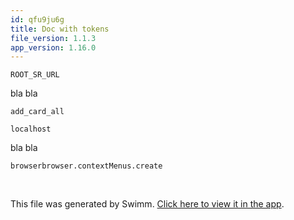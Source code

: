 ```yaml
---
id: qfu9ju6g
title: Doc with tokens
file_version: 1.1.3
app_version: 1.16.0
---
```


`ROOT_SR_URL`<swm-token data-swm-token=":src/background.js:6:2:2:`const ROOT_SR_URL = &#39;localhost:8080&#39;;`"/>

bla bla

`add_card_all`<swm-token data-swm-token=":src/background.js:9:11:11:`  if (info.menuItemId == &#39;add_card_all&#39;) {`"/>

`localhost`<swm-token data-swm-token=":src/background.js:6:7:7:`const ROOT_SR_URL = &#39;localhost:8080&#39;;`"/>

bla bla

`browser`<swm-token data-swm-token=":src/background.js:42:4:4:`  title: browser.i18n.getMessage(&quot;menuAddCardSelectionFront&quot;),`"/>`browser.contextMenus.create`<swm-token data-swm-token=":src/background.js:40:0:4:`browser.contextMenus.create({`"/>

<br/>

This file was generated by Swimm. [Click here to view it in the app](https://swimm-web-app.web.app/repos/Z2l0aHViJTNBJTNBc3ItZXh0ZW5zaW9uJTNBJTNBZG91ZWs=/docs/qfu9ju6g).
